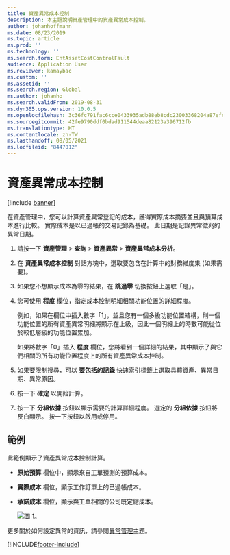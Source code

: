 ```yaml
---
title: 資產異常成本控制
description: 本主題說明資產管理中的資產異常成本控制。
author: johanhoffmann
ms.date: 08/23/2019
ms.topic: article
ms.prod: ''
ms.technology: ''
ms.search.form: EntAssetCostControlFault
audience: Application User
ms.reviewer: kamaybac
ms.custom: ''
ms.assetid: ''
ms.search.region: Global
ms.author: johanho
ms.search.validFrom: 2019-08-31
ms.dyn365.ops.version: 10.0.5
ms.openlocfilehash: 3c36fc791fac6cce0433935adb88eb8cdc23003368204a87efc12cf5a419ec9d
ms.sourcegitcommit: 42fe9790ddf0bdad911544deaa82123a396712fb
ms.translationtype: HT
ms.contentlocale: zh-TW
ms.lasthandoff: 08/05/2021
ms.locfileid: "8447012"
---
```

# <a name="asset-fault-cost-control"></a>資產異常成本控制

[!include [banner](../../includes/banner.md)]

 

在資產管理中，您可以計算資產異常登記的成本，獲得實際成本摘要並且與預算成本進行比較。 實際成本是以已過帳的交易記錄為基礎。 此日期是記錄異常徵兆的異常日期。

1. 請按一下 **資產管理** > **查詢** > **資產異常** > **資產異常成本分析**。

2. 在 **資產異常成本控制** 對話方塊中，選取要包含在計算中的財務維度集 (如果需要)。

4. 如果您不想顯示成本為零的結果，在 **跳過零** 切換按鈕上選取「是」。

5. 您可使用 **程度** 欄位，指定成本控制明細相關功能位置的詳細程度。 

    例如，如果在欄位中插入數字「1」，並且您有一個多級功能位置結構，則一個功能位置的所有資產異常明細將顯示在上級，因此一個明細上的時數可能從位於較低層級的功能位置累加。 
    
    如果將數字「0」插入 **程度** 欄位，您將看到一個詳細的結果，其中顯示了與它們相關的所有功能位置程度上的所有資產異常成本控制。

6. 如果要限制搜尋，可以 **要包括的記錄** 快速索引標籤上選取具體資產、異常日期、異常原因。

7. 按一下 **確定** 以開始計算。

8. 按一下 **分組依據** 按鈕以顯示需要的計算詳細程度。 選定的 **分組依據** 按鈕將反白顯示。 按一下按鈕以啟用或停用。

## <a name="example"></a>範例

此範例顯示了資產異常成本控制計算。

- **原始預算** 欄位中，顯示來自工單預測的預算成本。 
- **實際成本** 欄位，顯示工作訂單上的已過帳成本。 
- **承諾成本** 欄位，顯示與工單相關的公司既定總成本。

    ![圖 1。](media/05-controlling-and-reporting.png)

更多關於如何設定異常的資訊，請參閱[異常管理](../setup-for-work-orders/fault-management.md)主題。


[!INCLUDE[footer-include](../../../includes/footer-banner.md)]